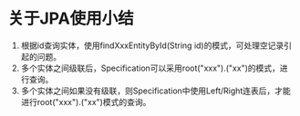# 关于JPA使用小结
1. 根据id查询实体，使用findXxxEntityById(String id)的模式，可处理空记录引起的问题。
2. 多个实体之间级联后，Specification可以采用root("xxx").("xx")的模式，进行查询。
3. 多个实体之间如果没有级联，则Specification中使用Left/Right连表后，才能进行root("xxx").("xx")模式的查询。



